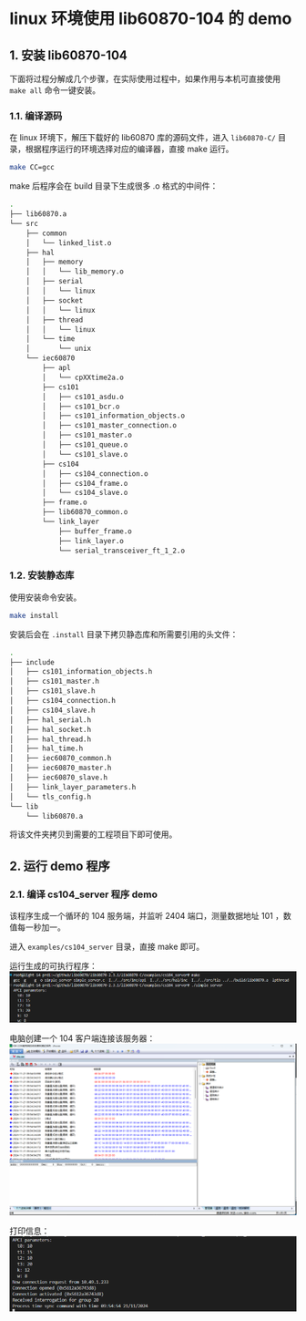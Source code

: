 # linux 环境使用 lib60870-104 的 demo

## 1. 安装 lib60870-104
下面将过程分解成几个步骤，在实际使用过程中，如果作用与本机可直接使用 `make all` 命令一键安装。

### 1.1. 编译源码
在 linux 环境下，解压下载好的 lib60870 库的源码文件，进入 `lib60870-C/` 目录，根据程序运行的环境选择对应的编译器，直接 make 运行。

```bash
make CC=gcc
```

make 后程序会在 build 目录下生成很多 .o 格式的中间件：
```bash
.
├── lib60870.a
└── src
    ├── common
    │   └── linked_list.o
    ├── hal
    │   ├── memory
    │   │   └── lib_memory.o
    │   ├── serial
    │   │   └── linux
    │   ├── socket
    │   │   └── linux
    │   ├── thread
    │   │   └── linux
    │   └── time
    │       └── unix
    └── iec60870
        ├── apl
        │   └── cpXXtime2a.o
        ├── cs101
        │   ├── cs101_asdu.o
        │   ├── cs101_bcr.o
        │   ├── cs101_information_objects.o
        │   ├── cs101_master_connection.o
        │   ├── cs101_master.o
        │   ├── cs101_queue.o
        │   └── cs101_slave.o
        ├── cs104
        │   ├── cs104_connection.o
        │   ├── cs104_frame.o
        │   └── cs104_slave.o
        ├── frame.o
        ├── lib60870_common.o
        └── link_layer
            ├── buffer_frame.o
            ├── link_layer.o
            └── serial_transceiver_ft_1_2.o
```

### 1.2. 安装静态库
使用安装命令安装。

```bash
make install
```

安装后会在 `.install` 目录下拷贝静态库和所需要引用的头文件：
```bash
.
├── include
│   ├── cs101_information_objects.h
│   ├── cs101_master.h
│   ├── cs101_slave.h
│   ├── cs104_connection.h
│   ├── cs104_slave.h
│   ├── hal_serial.h
│   ├── hal_socket.h
│   ├── hal_thread.h
│   ├── hal_time.h
│   ├── iec60870_common.h
│   ├── iec60870_master.h
│   ├── iec60870_slave.h
│   ├── link_layer_parameters.h
│   └── tls_config.h
└── lib
    └── lib60870.a
```

将该文件夹拷贝到需要的工程项目下即可使用。

## 2. 运行 demo 程序

### 2.1. 编译 cs104_server 程序 demo
该程序生成一个循环的 104 服务端，并监听 2404 端口，测量数据地址 101 ，数值每一秒加一。

进入 `examples/cs104_server` 目录，直接 make 即可。

运行生成的可执行程序：
![服务端界面](png/10.2.1.1.服务端界面.png)

电脑创建一个 104 客户端连接该服务器：
![服务端界面](png/10.2.1.2.客户端界面.png)

打印信息：
![服务端界面](png/10.2.1.3.服务端界面.png)
